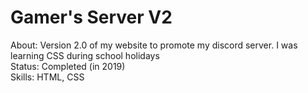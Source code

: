 # Gamer's Server V2

About: Version 2.0 of my website to promote my discord server. I was learning CSS during school holidays <br>
Status: Completed (in 2019) <br>
Skills: HTML, CSS
